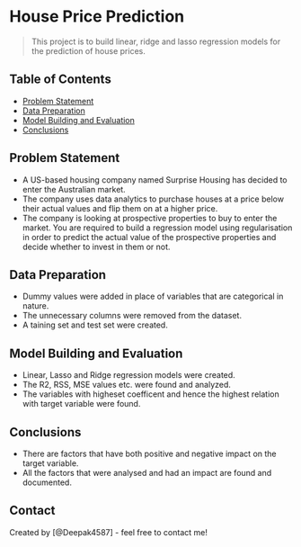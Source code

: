 # House Price Prediction
> This project is to build linear, ridge and lasso regression models for the prediction of house prices.


## Table of Contents
* [Problem Statement](#problem-statement)
* [Data Preparation](#data-preparation)
* [Model Building and Evaluation](#model-building-and-evaluation)
* [Conclusions](#conclusions)


## Problem Statement
- A US-based housing company named Surprise Housing has decided to enter the Australian market.
- The company uses data analytics to purchase houses at a price below their actual values and flip them on at a higher price.
- The company is looking at prospective properties to buy to enter the market. You are required to build a regression model using regularisation in order to predict the actual value of the prospective properties and decide whether to invest in them or not.


## Data Preparation
- Dummy values were added in place of variables that are categorical in nature.
- The unnecessary columns were removed from the dataset.
- A taining set and test set were created.


## Model Building and Evaluation
- Linear, Lasso and Ridge regression models were created.
- The R2, RSS, MSE values etc. were found and analyzed.
- The variables with higheset coefficent and hence the highest relation with target variable were found.


## Conclusions
- There are factors that have both positive and negative impact on the target variable.
- All the factors that were analysed and had an impact are found and documented.


## Contact
Created by [@Deepak4587] - feel free to contact me!